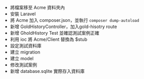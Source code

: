 - 將檔案移至 Acme 資料夾內
- 安裝 Laravel
- 將 Acme 加入 composer.json，並執行 `composer dump-autoload`
- 新增 GoldHistoryController，加入gold-hisotry route
- 新增 GholdHistory Test 並確認測試案例正確
- 利用 ioc 將 Acme/Client 替換為 $stub
- 設定測試資料庫
- 建立 migration
- 建立 model
- 修改測試案例
- 新增 database.sqlite 實際存入資料庫